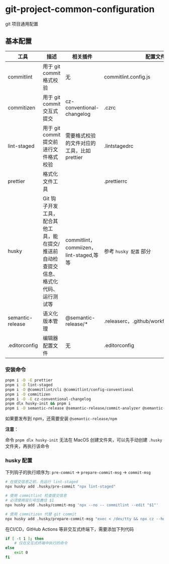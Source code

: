 # git-project-common-configuration

git 项目通用配置

## 基本配置

| 工具             | 描述                                                                                    | 相关插件                                    | 配置文件                                   |
| ---------------- | --------------------------------------------------------------------------------------- | ------------------------------------------- | ------------------------------------------ |
| commitlint       | 用于 git commit 格式校验                                                                | 无                                          | commitlint.config.js                       |
| commitizen       | 用于 git commit 交互式提交                                                              | cz-conventional-changelog                   | .czrc                                      |
| lint-staged      | 用于 git commit 提交前进行文件格式校验                                                  | 需要格式校验的文件对应的工具，比如 prettier | .lintstagedrc                              |
| prettier         | 格式化文件工具                                                                          |                                             | .prettierrc                                |
| husky            | Git 钩子开发工具，配合其他工具，能在提交/推送前自动检查提交信息、格式化代码、运行测试等 | commitlint，commiizen，lint-staged,等等     | 参考 `husky 配置` 部分                     |
| semantic-release | 语义化版本管理                                                                          | @semantic-release/\*                        | .releaserc，.github/workflows/release.yaml |
| .editorconfig    | 编辑器配置文件                                                                          | 无                                          | .editorconfig                              |

### 安装命令

```bash
pnpm i -D -E prettier
pnpm i -D lint-staged
pnpm i -D @commitlint/cli @commitlint/config-conventional
pnpm i -D commitizen
pnpm i -D -E cz-conventional-changelog
pnpm dlx husky-init && pnpm i
pnpm i -D semantic-release @semantic-release/commit-analyzer @semantic-release/release-notes-generator @semantic-release/changelog @semantic-release/git @semantic-release/github
```

如果要发布到 npm，还需要安装 `@semantic-release/npm`

**注意**：

命令 `pnpm dlx husky-init` 无法在 MacOS 创建文件夹，可以先手动创建 `.husky` 文件夹，再执行该命令

### husky 配置

下列钩子的执行顺序为: `pre-commit` -> `prepare-commit-msg` -> `commit-msg`

```bash
# 在提交信息之前，先运行 lint-staged
npx husky add .husky/pre-commit "npx lint-staged"

# 使用 commitlint 检查提交信息
# 必须使用双引号包裹住 $1
npx husky add .husky/commit-msg 'npx --no -- commitlint --edit "$1"'

# 使用 commitizen 代替 git commit
npx husky add .husky/prepare-commit-msg "exec < /dev/tty && npx cz --hook || true"
```

在CI/CD，GitHub Actions 等非交互式终端下，需要添加下列代码

```bash
if [ -t 1 ]; then
    # 仅在交互式终端中执行的命令
else
    exit 0
fi
```
